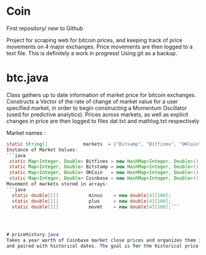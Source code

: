# Coin
First repository/ new to Github

Project for scraping web for bitcoin prices, and keeping track of price movements on 4 major exchanges. 
Price movements are then logged to a text file. This is definitely a work in progress! Using git as a backup. 

# btc.java
Class gathers up to date information of market price for bitcoin exchanges. Constructs a Vector of the rate of change of 
market value for a user specified market, in order to begin constructing a Momentum Oscillator (used for predictive analytics). 
Prices across markets, as well as explicit changes in price are then logged to files dat.txt and mathlog.txt respectively 

Market names : 
```java
static String[]             markets  = {"Bitsamp", "Bitfinex", "OKCoin", "Coinbase"};``` 
Instance of Market Values: 
```java 
 static Map<Integer, Double> Bitfinex = new HashMap<Integer, Double>();
 static Map<Integer, Double> Bitstamp = new HashMap<Integer, Double>();
 static Map<Integer, Double> OKCoin   = new HashMap<Integer, Double>();
 static Map<Integer, Double> Coinbase = new HashMap<Integer, Double>();```
Movement of markets stored in arrays: 
```java
  static double[][]           minus    = new double[4][100];
  static double[][]           plus     = new double[4][100];
  static double[][]           movmt    = new double[4][100];```
  
  


# priceHistory.java
Takes a year worth of Coinbase market close prices and organizes them into a HashMap. This allows previous prices to be referenced
and paired with historical dates. The goal is for the historical price data to provide context to the calculations that are done, and will be done, in the btc.java program. 
